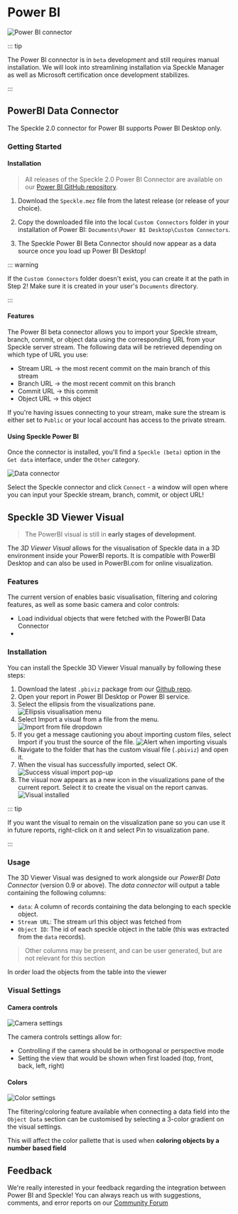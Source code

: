 # Power BI

![Power BI connector](./img-powerbi/powerbi-main.png)

::: tip

The Power BI connector is in `beta` development and still requires manual installation. We will look into streamlining installation via Speckle Manager as well as Microsoft certification once development stabilizes.

:::

## PowerBI Data Connector

The Speckle 2.0 connector for Power BI supports Power BI Desktop only.

### Getting Started

#### Installation

> All releases of the Speckle 2.0 Power BI Connector are available on our [Power BI GitHub repository](https://github.com/specklesystems/speckle-powerbi/releases).

1. Download the `Speckle.mez` file from the latest release (or release of your choice).

2. Copy the downloaded file into the local `Custom Connectors` folder in your installation of Power BI: `Documents\Power BI Desktop\Custom Connectors`.

3. The Speckle Power BI Beta Connector should now appear as a data source once you load up Power BI Desktop!

::: warning

If the `Custom Connectors` folder doesn't exist, you can create it at the path in Step 2! Make sure it is created in your user's `Documents` directory.

:::

#### Features

The Power BI beta connector allows you to import your Speckle stream, branch, commit, or object data using the corresponding URL from your Speckle server stream. The following data will be retrieved depending on which type of URL you use:

- Stream URL -> the most recent commit on the main branch of this stream
- Branch URL -> the most recent commit on this branch
- Commit URL -> this commit
- Object URL -> this object

If you're having issues connecting to your stream, make sure the stream is either set to `Public` or your local account has access to the private stream.

#### Using Speckle Power BI

Once the connector is installed, you'll find a `Speckle (beta)` option in the `Get data` interface, under the `Other` category.

![Data connector](./img-powerbi/get-data.gif)

Select the Speckle connector and click `Connect` - a window will open where you can input your Speckle stream, branch, commit, or object URL!

## Speckle 3D Viewer Visual

> The PowerBI visual is still in **early stages of development**.

The _3D Viewer Visual_ allows for the visualisation of Speckle data in a 3D environment inside your PowerBI reports. It is compatible with PowerBI Desktop and can also be used in PowerBI.com for online visualization.

### Features

The current version of enables basic visualisation, filtering and coloring features, as well as some basic camera and color controls:

- Load individual objects that were fetched with the PowerBI Data Connector
-

### Installation

You can install the Speckle 3D Viewer Visual manually by following these steps:

1. Download the latest `.pbiviz` package from our [Github repo](https://github.com/specklesystems/speckle-powerbi-visuals/releases).
2. Open your report in Power BI Desktop or Power BI service.
3. Select the ellipsis from the visualizations pane.
   ![Ellipsis visualisation menu](./img-powerbi/ellipsis.png)
4. Select Import a visual from a file from the menu.
   ![Import from file dropdown](./img-powerbi/import-from-file.png)
5. If you get a message cautioning you about importing custom files, select Import if you trust the source of the file.
   ![Alert when importing visuals](./img-powerbi/caution.png)
6. Navigate to the folder that has the custom visual file (`.pbiviz`) and open it.
7. When the visual has successfully imported, select OK.
   ![Success visual import pop-up](./img-powerbi/success.png)
8. The visual now appears as a new icon in the visualizations pane of the current report. Select it to create the visual on the report canvas.
   ![Visual installed](./img-powerbi/visual-installed.png)

::: tip

If you want the visual to remain on the visualization pane so you can use it in future reports, right-click on it and select Pin to visualization pane.

:::

### Usage

The 3D Viewer Visual was designed to work alongside our _PowerBI Data Connector_ (version 0.9 or above). The _data connector_ will output a table containing the following columns:

- `data`: A column of records containing the data belonging to each speckle object.
- `Stream URL`: The stream url this object was fetched from
- `Object ID`: The id of each speckle object in the table (this was extracted from the `data` records).

> Other columns may be present, and can be user generated, but are not relevant for this section

In order load the objects from the table into the viewer

### Visual Settings

#### Camera controls

![Camera settings](./img-powerbi/settings-camera.png)

The camera controls settings allow for:

- Controlling if the camera should be in orthogonal or perspective mode
- Setting the view that would be shown when first loaded (top, front, back, left, right)

#### Colors

![Color settings](./img-powerbi/settings-color.png)

The filtering/coloring feature available when connecting a data field into the `Object Data` section can be customised by selecting a 3-color gradient on the visual settings.

This will affect the color pallette that is used when **coloring objects by a number based field**

## Feedback

We're really interested in your feedback regarding the integration between Power BI and Speckle! You can always reach us with suggestions, comments, and error reports on our [Community Forum](https://speckle.community)
